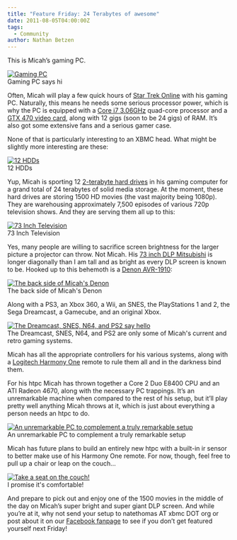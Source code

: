 ```yaml
---
title: "Feature Friday: 24 Terabytes of awesome"
date: 2011-08-05T04:00:00Z
tags:
  - Community
author: Nathan Betzen
---
```


This is Micah’s gaming PC.

[![Gaming PC](/images/blog/014-300x225.jpeg "Gaming PC")](/images/blog/014.jpeg)  
 Gaming PC says hi

Often, Micah will play a few quick hours of [Star Trek Online](http://www.startrekonline.com/splash?redir=frontpage) with his gaming PC. Naturally, this means he needs some serious processor power, which is why the PC is equipped with a [Core i7 3.06GHz](https://www.amazon.com/gp/product/B002A6G3V2/ref=as_li_ss_tl?ie=UTF8&tag=thfefi02-20&linkCode=as2&camp=217145&creative=399369&creativeASIN=B002A6G3V2) quad-core processor and a [GTX 470 video card](https://www.amazon.com/gp/product/B003EM68MK/ref=as_li_ss_tl?ie=UTF8&tag=thfefi02-20&linkCode=as2&camp=217145&creative=399373&creativeASIN=B003EM68MK "GTX 470 video card"), along with 12 gigs (soon to be 24 gigs) of RAM. It’s also got some extensive fans and a serious gamer case.

None of that is particularly interesting to an XBMC head. What might be slightly more interesting are these:

[![12 HDDs](/images/blog/Server-PC-8-300x196.jpeg "12 HDDs")](/images/blog/Server-PC-8.jpeg)  
 12 HDDs

Yup, Micah is sporting 12 [2-terabyte hard drives](https://www.amazon.com/gp/product/B002WGH2QK/ref=as_li_ss_tl?ie=UTF8&tag=thfefi02-20&linkCode=as2&camp=217145&creative=399369&creativeASIN=B002WGH2QK) in his gaming computer for a grand total of 24 terabytes of solid media storage. At the moment, these hard drives are storing 1500 HD movies (the vast majority being 1080p). They are warehousing approximately 7,500 episodes of various 720p television shows. And they are serving them all up to this:

[![73 Inch Television](/images/blog/016-300x225.jpeg "73 Inch Television")](/images/blog/016.jpeg)  
 73 Inch Television

Yes, many people are willing to sacrifice screen brightness for the larger picture a projector can throw. Not Micah. His [73 inch DLP Mitsubishi](https://www.amazon.com/gp/product/B003HJ5CKE/ref=as_li_ss_tl?ie=UTF8&tag=thfefi02-20&linkCode=as2&camp=217145&creative=399369&creativeASIN=B003HJ5CKE "Massive DLP tv") is longer diagonally than I am tall and as bright as every DLP screen is known to be. Hooked up to this behemoth is a [Denon AVR-1910](https://www.amazon.com/gp/product/B002AKKFPI/ref=as_li_ss_tl?ie=UTF8&tag=thfefi02-20&linkCode=as2&camp=217145&creative=399377&creativeASIN=B002AKKFPI "Denon AVR-1910"):

[![The back side of Micah's Denon](/images/blog/046-300x228.jpeg "The back side of Micah's Denon")](/images/blog/046.jpeg)  
 The back side of Micah's Denon

Along with a PS3, an Xbox 360, a Wii, an SNES, the PlayStations 1 and 2, the Sega Dreamcast, a Gamecube, and an original Xbox.

[![The Dreamcast, SNES, N64, and PS2 say hello](/images/blog/Other-Systems-Dreamcast-SNES-N54-PS2-SMC-gigabit-router-and-Charter-Business-Modem-222x300.jpeg "The Dreamcast, SNES, N64, and PS2 say hello")](/images/blog/Other-Systems-Dreamcast-SNES-N54-PS2-SMC-gigabit-router-and-Charter-Business-Modem.jpeg)  
 The Dreamcast, SNES, N64, and PS2 are only some of Micah's current and retro gaming systems.

Micah has all the appropriate controllers for his various systems, along with a [Logitech Harmony One](https://www.amazon.com/gp/product/B002RL875A/ref=as_li_ss_tl?ie=UTF8&tag=thfefi02-20&linkCode=as2&camp=217145&creative=399369&creativeASIN=B002RL875A) remote to rule them all and in the darkness bind them.

For his htpc Micah has thrown together a Core 2 Duo E8400 CPU and an ATI Radeon 4670, along with the necessary PC trappings. It’s an unremarkable machine when compared to the rest of his setup, but it’ll play pretty well anything Micah throws at it, which is just about everything a person needs an htpc to do.

[![An unremarkable PC to complement a truly remarkable setup](/images/blog/055-300x207.jpeg "An unremarkable PC to complement a truly remarkable setup")](/images/blog/055.jpeg)  
 An unremarkable PC to complement a truly remarkable setup

Micah has future plans to build an entirely new htpc with a built-in ir sensor to better make use of his Harmony One remote. For now, though, feel free to pull up a chair or leap on the couch…

[![Take a seat on the couch!](/images/blog/007-300x225.jpeg "Take a seat on the couch!")](/images/blog/007.jpeg)  
 I promise it's comfortable!

And prepare to pick out and enjoy one of the 1500 movies in the middle of the day on Micah’s super bright and super giant DLP screen. And while you’re at it, why not send your setup to natethomas AT xbmc DOT org or post about it on our [Facebook fanpage](https://www.facebook.com/XBMC) to see if you don’t get featured yourself next Friday!
